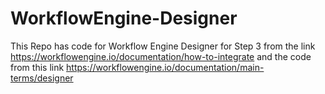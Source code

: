 # WorkflowEngine-Designer
This Repo has code for Workflow Engine Designer for Step 3 from the link https://workflowengine.io/documentation/how-to-integrate and the code from this link https://workflowengine.io/documentation/main-terms/designer
